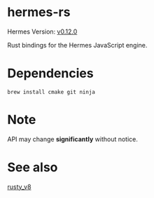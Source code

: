 # hermes-rs
Hermes Version: [v0.12.0](https://github.com/facebook/hermes/releases/tag/v0.12.0)

Rust bindings for the Hermes JavaScript engine.

# Dependencies
```
brew install cmake git ninja
```

# Note
API may change **significantly** without notice.

# See also
[rusty_v8](https://github.com/denoland/rusty_v8)
